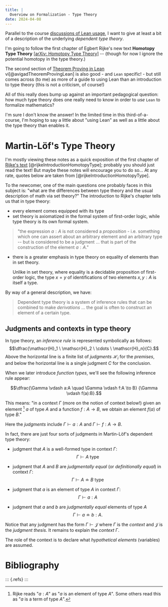 ```yaml
---
title: |
  Overview on Formalization - Type Theory
date: 2024-04-08
---
```


Parallel to the course [discussions of Lean
usage](https://github.com/gmcninch-tufts/math190formalize/), I want to
give at least a bit of a description of the underlying *dependent type
theory*.

I'm going to follow the first chapter of Egbert Rijke's new text
**Homotopy Type Theory** [[arXiv: Homotopy Type
Theory]](https://arxiv.org/abs/2212.11082) -- (though for now I ignore
the potential homotopy in the type theory.)

The second section of [Theorem Proving in
Lean](https://leanprover.github.io/theorem_proving_in_lean4/) 
vi[@avigadTheoremProvingLean]
is also
good - and `Lean` specific! - but still comes across (to me) as more
of a guide to using Lean than an introduction to type theory (this is
not a criticism, of course!)

All of this really does bump up against an important pedagogical
question: how much type theory does one really need to know in order
to *use* `Lean` to formalize mathematics? 

I'm sure I don't know the answer! In the limited time in this
third-of-a-course, I'm hoping to say a little about "using Lean" as
well as a little about the type theory than enables it.

# Martin-Löf's Type Theory

I'm mostly viewing these notes as a quick exposition of the first
chapter of [Rijke's text](https://arxiv.org/abs/2212.11082)
[@rijkeIntroductionHomotopyType]; probably
you should just read the text!  But maybe these notes will encourage
you to do so...
At any rate, quotes below are taken from [@rijkeIntroductionHomotopyType].

To the newcomer, one of the main questions one probably faces in this
subject is: "what are the differences between type theory and the
usual description of math via set theory?"
The introduction to Rijke's chapter tells us that in type theory:

- every element comes equipped with its type
- set theory is axiomatized in the formal system of first-order logic,
  while type theory is its own formal system.

>  "the expression $a:A$ is not considered a *proposition* -
>  i.e. something which one can assert about an arbitrary element and
>  an arbitrary type -- but is considered to be a judgment ... that is
>  part of the construction of the element $a:A$."

- there is a greater emphasis in type theory on equality of elements
  than in set theory.
  
  Unlike in set theory, where equality is a decidable proposition of
  first-order logic, the type $x=y$ of identifications of two elements
  $x, y:A$ is itself a type.

By way of a general description, we have:

> Dependent type theory is a system of inference rules that can be
> combined to make *derivations* ... the goal is often to construct an
> element of a certain type.


## Judgments and contexts in type theory

In type theory, an *inference rule* is represented symbolically as
follows: $$\dfrac{\mathscr{H}_1 \ \mathscr{H}_2 \ \cdots \
\mathscr{H}_n}{C}.$$ Above the horizontal line is a finite list of
*judgments* $\mathscr{H}_i$ for the *premises*, and below the
horizontal line is a single judgment $C$ for the conclusion.

When we later introduce *function types*, we'll see the following inference rule appear:

$$\dfrac{\Gamma \vdash a:A \quad \Gamma \vdash f:A \to B} {\Gamma
        \vdash f(a):B}.$$ 
		
This means: "in a context $\Gamma$ (more on the notion of context
below!) given an element [^1] $a$ of type $A$ and a function $f:A \to
B$, we obtain an element $f(a)$ of type $B$."

[^1]: Rijke reads "$a:A$" as "$a$ is an element of type $A$". Some
    others read this as "$a$ is a term of type $A$".

Here the *judgments* include $\Gamma \vdash a:A$ and $\Gamma \vdash
f:A \to B$.

In fact, there are just four sorts of judgments in Martin-Löf's
dependent type theory:

- judgment that $A$ is a well-formed type in context $Γ$:
  $$Γ ⊢ A \ \text{type}$$

- judgment that $A$ and $B$ are *judgmentally equal* (or
  *definitionally equal*) in context $\Gamma$: $$Γ ⊢ A \doteq B  \
  \text{type}$$

- judgment that $a$ is an element of type $A$ in context $\Gamma$:
  $$\Gamma \vdash a:A$$
  
- judgment that $a$ and $b$ are *judgmentally equal*  elements of type $A$
  $$\Gamma \vdash a \doteq b : A.$$

Notice that any judgment has the form $\Gamma \vdash \mathscr{J}$
where $\Gamma$ is the *context* and $\mathscr{J}$ is the *judgment
thesis*. It remains to explain the *context* $\Gamma$.

The role of the context is to declare what *hypothetical elements*
(variables) are assumed.

# Bibliography

::: {.refs} 
:::
